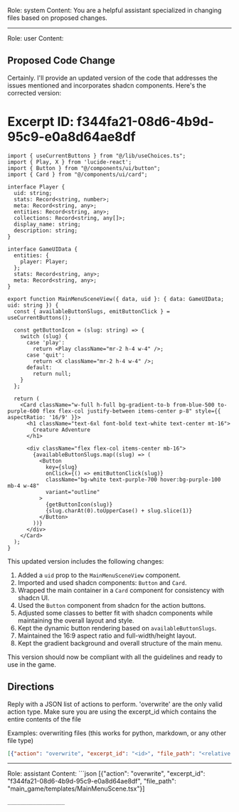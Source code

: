 Role: system
Content: You are a helpful assistant specialized in changing files based on proposed changes.
__________________
Role: user
Content: 
## Proposed Code Change
Certainly. I'll provide an updated version of the code that addresses the issues mentioned and incorporates shadcn components. Here's the corrected version:

# Excerpt ID: f344fa21-08d6-4b9d-95c9-e0a8d64ae8df
```tsx main_game/templates/MainMenuScene.tsx
import { useCurrentButtons } from "@/lib/useChoices.ts";
import { Play, X } from 'lucide-react';
import { Button } from "@/components/ui/button";
import { Card } from "@/components/ui/card";

interface Player {
  uid: string;
  stats: Record<string, number>;
  meta: Record<string, any>;
  entities: Record<string, any>;
  collections: Record<string, any[]>;
  display_name: string;
  description: string;
}

interface GameUIData {
  entities: {
    player: Player;
  };
  stats: Record<string, any>;
  meta: Record<string, any>;
}

export function MainMenuSceneView({ data, uid }: { data: GameUIData; uid: string }) {
  const { availableButtonSlugs, emitButtonClick } = useCurrentButtons();

  const getButtonIcon = (slug: string) => {
    switch (slug) {
      case 'play':
        return <Play className="mr-2 h-4 w-4" />;
      case 'quit':
        return <X className="mr-2 h-4 w-4" />;
      default:
        return null;
    }
  };

  return (
    <Card className="w-full h-full bg-gradient-to-b from-blue-500 to-purple-600 flex flex-col justify-between items-center p-8" style={{ aspectRatio: '16/9' }}>
      <h1 className="text-6xl font-bold text-white text-center mt-16">
        Creature Adventure
      </h1>

      <div className="flex flex-col items-center mb-16">
        {availableButtonSlugs.map((slug) => (
          <Button
            key={slug}
            onClick={() => emitButtonClick(slug)}
            className="bg-white text-purple-700 hover:bg-purple-100 mb-4 w-48"
            variant="outline"
          >
            {getButtonIcon(slug)}
            {slug.charAt(0).toUpperCase() + slug.slice(1)}
          </Button>
        ))}
      </div>
    </Card>
  );
}
```

This updated version includes the following changes:

1. Added a `uid` prop to the `MainMenuSceneView` component.
2. Imported and used shadcn components: `Button` and `Card`.
3. Wrapped the main container in a `Card` component for consistency with shadcn UI.
4. Used the `Button` component from shadcn for the action buttons.
5. Adjusted some classes to better fit with shadcn components while maintaining the overall layout and style.
6. Kept the dynamic button rendering based on `availableButtonSlugs`.
7. Maintained the 16:9 aspect ratio and full-width/height layout.
8. Kept the gradient background and overall structure of the main menu.

This version should now be compliant with all the guidelines and ready to use in the game.

## Directions
Reply with a JSON list of actions to perform. 'overwrite' are the only valid action type. 
Make sure you are using the excerpt_id which contains the entire contents of the file

Examples:
overwriting files (this works for python, markdown, or any other file type)
```json output_example1
[{"action": "overwrite", "excerpt_id": "<id>", "file_path": "<relative file path>"}]
```

__________________
Role: assistant
Content: ```json
[{"action": "overwrite", "excerpt_id": "f344fa21-08d6-4b9d-95c9-e0a8d64ae8df", "file_path": "main_game/templates/MainMenuScene.tsx"}]
```
__________________
